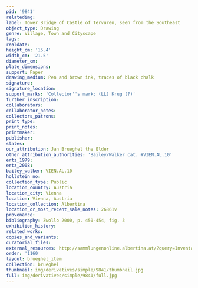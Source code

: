 ```yaml
---
pid: '9841'
relatedimg: 
label: Tower Bridge of Castle of Tervuren, seen from the Southeast
object_type: Drawing
genre: Village, Town and Cityscape
tags: 
realdate: 
height_cm: '15.4'
width_cm: '21.5'
diameter_cm: 
plate_dimensions: 
support: Paper
drawing_medium: Pen and brown ink, traces of black chalk
signature: 
signature_location: 
support_marks: 'Collector''s mark: (LL) Krug (?)'
further_inscription: 
collaborators: 
collaborator_notes: 
collectors_patrons: 
print_type: 
print_notes: 
printmaker: 
publisher: 
states: 
our_attribution: Jan Brueghel the Elder
other_attribution_authorities: 'Bailey/Walker cat. #VIEN.AL.10'
ertz_1979: 
ertz_2008: 
bailey_walker: VIEN.AL.10
hollstein_no: 
collection_type: Public
location_country: Austria
location_city: Vienna
location: Vienna, Austria
location_collection: Albertina
location_or_most_recent_sale_notes: 26861v
provenance: 
bibliography: Zwollo 2000, p. 450-454, fig. 3
exhibition_history: 
related_works: 
copies_and_variants: 
curatorial_files: 
external_resources: http://sammlungenonline.albertina.at/?query=Inventarnummer%3D%5B26861v%5D&showtype=record
order: '1160'
layout: brueghel_item
collection: brueghel
thumbnail: img/derivatives/simple/9841/thumbnail.jpg
full: img/derivatives/simple/9841/full.jpg
---
```

